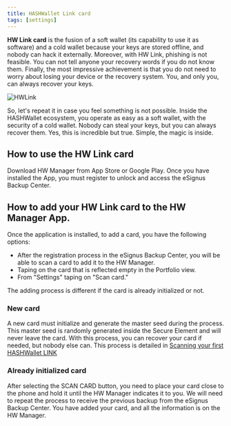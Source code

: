 ```yaml
---
title: HASHWallet Link card
tags: [settings]
---
```

**HW Link card** is the fusion of a soft wallet (its capability to use it as software) and a cold wallet because your keys are stored offline, and nobody can hack it externally. Moreover, with HW Link, phishing is not feasible. You can not tell anyone your recovery words if you do not know them. Finally, the most impressive achievement is that you do not need to worry about losing your device or the recovery system. You, and only you, can always recover your keys.

![HWLink](https://uc5b8a0fee7a07e910582fe5f298.dl.dropboxusercontent.com/cd/0/inline/BtARWxgMR77F3Lq-8D2es7H3Kr69vEeWZ8i9DibgIHUMwm5P4ZXw7gZ8xzAuBbVJaVl2nk4xS1LoYi9aCWu-ekIEHzSdGjW5xQ_lscJ7mzSiHGrP3jmzvus3_cRybRZNHd9WpdU5qr4L9kF161ArqkgwA0CdKmTLgkdhWbtwCJqD6A/file#)

So, let's repeat it in case you feel something is not possible. Inside the HASHWallet ecosystem, you operate as easy as a soft wallet, with the security of a cold wallet. Nobody can steal your keys, but you can always recover them. Yes, this is incredible but true.
Simple, the magic is inside.

## How to use the HW Link card

Download HW Manager from App Store or Google Play. Once you have installed the App, you must register to unlock and access the eSignus Backup Center.

## How to add your HW Link card to the HW Manager App.

Once the application is installed, to add a card, you have the following options:

- After the registration process in the eSignus Backup Center, you will be able to scan a card to add it to the HW Manager.
- Taping on the card that is reflected empty in the Portfolio view.
- From "Settings" taping on "Scan card."

The adding process is different if the card is already initialized or not.

### New card

A new card must initialize and generate the master seed during the process. This master seed is randomly generated inside the Secure Element and will never leave the card. With this process, you can recover your card if needed, but nobody else can. This process is detailed in [Scanning your first HASHWallet LINK](/docs/scanning/)

### Already initialized card

After selecting the SCAN CARD button, you need to place your card close to the phone and hold it until the HW Manager indicates it to you. We will need to repeat the process to receive the previous backup from the eSignus Backup Center. You have added your card, and all the information is on the HW Manager.

